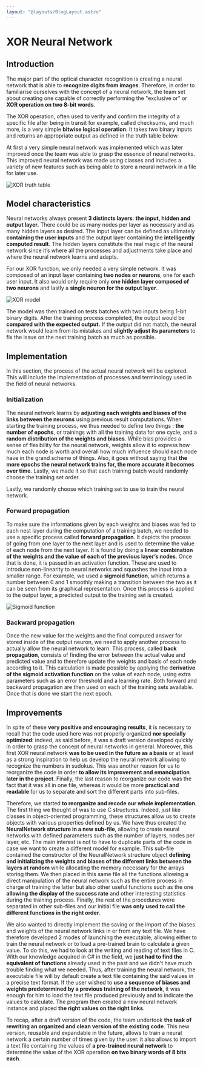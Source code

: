```yaml
---
layout: "@layouts/BlogLayout.astro"
---
```


# XOR Neural Network

## Introduction

The major part of the optical character recognition is creating a neural network that is able to **recognize digits from images**. Therefore, in order to familiarise ourselves with the concept of a neural network, the team set about creating one capable of correctly performing the "exclusive or" or **XOR operation on two 8-bit words**.

The XOR operation, often used to verify and confirm the integrity of a specific file after being in transit for example, called checksums, and much more, is a very simple **bitwise logical operation**. It takes two binary inputs and returns an appropriate output as defined in the truth table below.

At first a very simple neural network was implemented which was later improved once the team was able to grasp the essence of neural networks. This improved neural network was made using classes and includes a variety of new features such as being able to store a neural network in a file for later use.

![XOR truth table](../assets/neural-network/xor.png)

## Model characteristics

Neural networks always present **3 distincts layers**: **the input, hidden and output layer.** There could be as many nodes per layer as necessary and as many hidden layers as desired. The input layer can be defined as ultimately **containing the user inputs** and the output layer containing the **intelligently computed result**. The hidden layers constitute the real magic of the neural network since it’s where all the processes and adjustments take place and where the neural network learns and adapts.

For our XOR function, we only needed a very simple network. It was composed of an input layer containing **two nodes or neurons**, one for each user input. It also would only require only **one hidden layer composed of two neurons** and lastly a **single neuron for the output layer**.

![XOR model](../assets/neural-network/xor-model.png)

The model was then trained on tests batches with two inputs being 1-bit binary digits. After the training process completed, the output would be **compared with the expected output.** If the output did not match, the neural network would learn from its mistakes and **slightly adjust its parameters** to fix the issue on the next training batch as much as possible.

## Implementation

In this section, the process of the actual neural network will be explored. This will include the implementation of processes and terminology used in the field of neural networks.

### Initialization

The neural network learns by **adjusting each weights and biases of the links between the neurons** using previous result computations. When starting the training process, we thus needed to define two things : **the number of epochs**, or trainings with all the training data for one cycle, and a **random distribution of the weights and biases**. While bias provides a sense of flexibility for the neural network, weights allow it to express how much each node is worth and overall how much influence should each node have in the grand scheme of things. Also, it goes without saying that **the more epochs the neural network trains for, the more accurate it becomes over time**. Lastly, we made it so that each training batch would randomly choose the training set order.

Lastly, we randomly choose which training set to use to train the neural network.

### Forward propagation

To make sure the informations given by each weights and biases was fed to each nest layer during the computation of a training batch, we needed to use a specific process called **forward propagation**. It depicts the process of going from one layer to the next layer and is used to determine the value of each node from the next layer. It is found by doing a **linear combination of the weights and the value of each of the previous layer’s nodes**. Once that is done, it is passed in an activation function. These are used to introduce non-linearity to neural networks and squashes the input into a smaller range. For example, we used a **sigmoid function**, which returns a number between 0 and 1 smoothly making a transition between the two as it can be seen from its graphical representation. Once this process is applied to the output layer, a predicted output to the training set is created.

![Sigmoid function](../assets/neural-network/sigmoid-function.png)

### Backward propagation

Once the new value for the weights and the final computed answer for stored inside of the output neuron, we need to apply another process to actually allow the neural network to learn. This process, called **back propagation**, consists of finding the error between the actual value and predicted value and to therefore update the weights and basis of each node according to it. This calculation is made possible by applying the d**erivative of the sigmoid activation function** on the value of each node, using extra parameters such as an error threshold and a learning rate. Both forward and backward propagation are then used on each of the training sets available. Once that is done we start the next epoch.

## Improvements

In spite of these **very positive and encouraging results**, it is necessary to recall that the code used here was not properly organized **nor specially optimized**: indeed, as said before, it was a draft version developed quickly in order to grasp the concept of neural networks in general. Moreover, this first XOR neural network **was to be used in the future as a basis** or at least as a strong inspiration to help us develop the neural network allowing to recognize the numbers in sudokus. This was another reason for us to reorganize the code in order **to allow its improvement and emancipation later in the project**. Finally, the last reason to reorganize our code was the fact that it was all in one file, whereas it would be more **practical and readable** for us to separate and sort the different parts into sub-files.

Therefore, we started **to reorganize and recode our whole implementation**. The first thing we thought of was to use C structures. Indeed, just like classes in object-oriented programming, these structures allow us to create objects with various properties defined by us. We have thus created the **NeuralNetwork structure in a new sub-file**, allowing to create neural networks with defined parameters such as the number of layers, nodes per layer, etc. The main interest is not to have to duplicate parts of the code in case we want to create a different model for example. This sub-file contained the constructor of the NeuralNetwork structure object **defining and initializing the weights and biases of the different links between the layers at random** while allocating the memory necessary for the arrays storing them. We then placed in this same file all the functions allowing a direct manipulation of the neural network such as the entire process in charge of training the latter but also other useful functions such as the one **allowing the display of the success rate** and other interesting statistics during the training process. Finally, the rest of the procedures were separated in other sub-files and our initial file **was only used to call the different functions in the right order**.

We also wanted to directly implement the saving or the import of the biases and weights of the neural network links in or from any text file. We have therefore developed 2 modes of launching the executable, allowing either to train the neural network or to load a pre-trained brain to calculate a given value. To do this, we had to look at the writing and reading of text files in C. With our knowledge acquired in C# in the field, we **just had to find the equivalent of functions** already used in the past and we didn't have much trouble finding what we needed. Thus, after training the neural network, the executable file will by default create a text file containing the said values in a precise text format. If the user wished to **use a sequence of biases and weights predetermined by a previous training of the network**, it was enough for him to load the text file produced previously and to indicate the values to calculate. The program then created a new neural network instance and placed **the right values on the right links**.

To recap, after a draft version of the code, the team undertook **the task of rewriting an organized and clean version of the existing code**. This new version, reusable and expandable in the future, allows to train a neural network a certain number of times given by the user. it also allows to import a text file containing the values of **a pre-trained neural network** to determine the value of the XOR operation **on two binary words of 8 bits each**.
